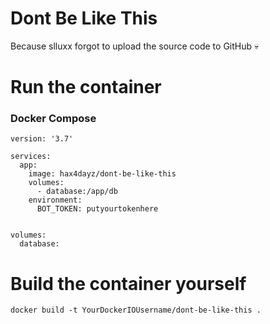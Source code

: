# Dont Be Like This

Because slluxx forgot to upload the source code to GitHub 💀

# Run the container

### Docker Compose

```docker-compose
version: '3.7'

services:
  app:
    image: hax4dayz/dont-be-like-this
    volumes:
      - database:/app/db
    environment:
      BOT_TOKEN: putyourtokenhere


volumes:
  database:
```

# Build the container yourself

`docker build -t YourDockerIOUsername/dont-be-like-this .`
